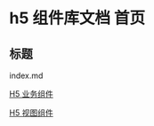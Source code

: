<!-- ---
sidebar: auto
--- -->

# h5 组件库文档 首页


## 标题
index.md

[H5 业务组件](./custom/打开跨声聊天.md)


[H5 视图组件](./views/模块卡片组件.md)